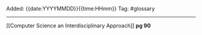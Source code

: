 Added: {{date:YYYYMMDD}}{{time:HHmm}}
Tag: #glossary


___
[[Computer Science an Interdisciplinary Approach]] **pg 90**